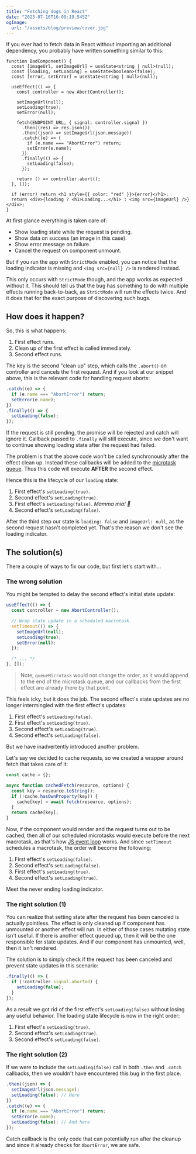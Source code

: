 ```yaml
---
title: "Fetching dogs in React"
date: "2023-07-16T16:09:19.545Z"
ogImage:
  url: "/assets/blog/preview/cover.jpg"
---
```


If you ever had to fetch data in React without importing an additional dependency,
you probably have written something similar to this:

```tsx
function BadComponent() {
  const [imageUrl, setImageUrl] = useState<string | null>(null);
  const [loading, setLoading] = useState<boolean>(false);
  const [error, setError] = useState<string | null>(null);

  useEffect(() => {
    const controller = new AbortController();

    setImageUrl(null);
    setLoading(true);
    setError(null);

    fetch(ENDPOINT_URL, { signal: controller.signal })
      .then((res) => res.json())
      .then((json) => setImageUrl(json.message))
      .catch((e) => {
        if (e.name === "AbortError") return;
        setError(e.name);
      })
      .finally(() => {
        setLoading(false);
      });

    return () => controller.abort();
  }, []);

  if (error) return <h1 style={{ color: "red" }}>{error}</h1>;
  return <div>{loading ? <h1>Loading...</h1> : <img src={imageUrl} />}</div>;
}
```

At first glance everything is taken care of:

- Show loading state while the request is pending.
- Show data on success (an image in this case).
- Show error message on failure.
- Cancel the request on component unmount.

But if you run the app with `StrictMode` enabled,
you can notice that the loading indicator is missing and `<img src={null} />` is rendered instead.

This only occurs with `StrictMode` though, and the app works
as expected without it. This should tell us that the bug has something to do
with multiple effects running back-to-back, as `StrictMode` will run the effects twice.
And it does that for the exact purpose of discovering such bugs.

## How does it happen?

So, this is what happens:

1. First effect runs.
2. Clean up of the first effect is called immediately.
3. Second effect runs.

The key is the second "clean up" step, which calls the `.abort()` on controller
and cancels the first request. And if you look at our snippet above, this is the
relevant code for handling request aborts:

```jsx
.catch((e) => {
  if (e.name === "AbortError") return;
  setError(e.name);
})
.finally(() => {
  setLoading(false);
});
```

If the request is still pending, the promise will be rejected and catch will ignore it.
Callback passed to `.finally` will still execute, since we don't want to continue showing
loading state after the request had failed.

The problem is that the above code won't be called synchronously after the effect clean up.
Instead these callbacks will be added to the [microtask queue](https://javascript.info/microtask-queue).
Thus this code will execute **AFTER** the second effect.

Hence this is the lifecycle of our `loading` state:

1. First effect's `setLoading(true)`.
2. Second effect's `setLoading(true)`.
3. First effect's `setLoading(false)`. _Mamma mia! 🤌_
4. Second effect's `setLoading(false)`.

After the third step our state is `loading: false` and `imageUrl: null`,
as the second request hasn't completed yet.
That's the reason we don't see the loading indicator.

## The solution(s)

There a couple of ways to fix our code, but first let's start with...

### The wrong solution

You might be tempted to delay the second effect's initial state update:

```jsx
useEffect(() => {
  const controller = new AbortController();

  // Wrap state update in a scheduled macrotask.
  setTimeout(() => {
    setImageUrl(null);
    setLoading(true);
    setError(null);
  });

  /* ... */
}, []);
```

> Note, `queueMicrotask` would not change the order, as it would append to the end of the microtask queue, and our callbacks from the first effect are already there by that point.

This feels icky, but it does the job.
The second effect's state updates are no longer intermingled with the first effect's updates:

1. First effect's `setLoading(false)`.
2. First effect's `setLoading(true)`.
3. Second effect's `setLoading(true)`.
4. Second effect's `setLoading(false)`.

But we have inadvertently introduced another problem.

Let's say we decided to cache requests,
so we created a wrapper around fetch that takes care of it:

```jsx
const cache = {};

async function cachedFetch(resource, options) {
  const key = resource.toString();
  if (!cache.hasOwnProperty(key)) {
    cache[key] = await fetch(resource, options);
  }
  return cache[key];
}
```

Now, if the component would render and the request turns out to be cached,
then all of our scheduled microtasks would execute before the next macrotask,
as that's how [JS event loop](https://javascript.info/event-loop#summary) works.
And since `setTimeout` schedules a macrotask, the order will become the following:

1. First effect's `setLoading(false)`.
2. Second effect's `setLoading(false)`.
3. First effect's `setLoading(true)`.
4. Second effect's `setLoading(true)`.

Meet the never ending loading indicator.

### The right solution (1)

You can realize that setting state after the request has been canceled is actually pointless.
The effect is only cleaned up if component has unmounted or another effect will run.
In either of those cases mutating state isn't useful.
If there is another effect queued up, then it will be the one responsible for state updates.
And if our component has unmounted, well, then it isn't rendered.

The solution is to simply check if the request has been canceled
and prevent state updates in this scenario:

```jsx
.finally(() => {
  if (!controller.signal.aborted) {
    setLoading(false);
  }
});
```

As a result we got rid of the first effect's `setLoading(false)` without losing any useful behavior.
The loading state lifecycle is now in the right order:

1. First effect's `setLoading(true)`.
2. Second effect's `setLoading(true)`.
3. Second effect's `setLoading(false)`.

### The right solution (2)

If we were to include the `setLoading(false)` call in both `.then` and `.catch`
callbacks, then we wouldn't have encountered this bug in the first place.

```jsx
.then((json) => {
  setImageUrl(json.message);
  setLoading(false); // Here
})
.catch((e) => {
  if (e.name === "AbortError") return;
  setError(e.name);
  setLoading(false); // And here
});
```

Catch callback is the only code that can potentially run after the cleanup
and since it already checks for `AbortError`, we are safe.
